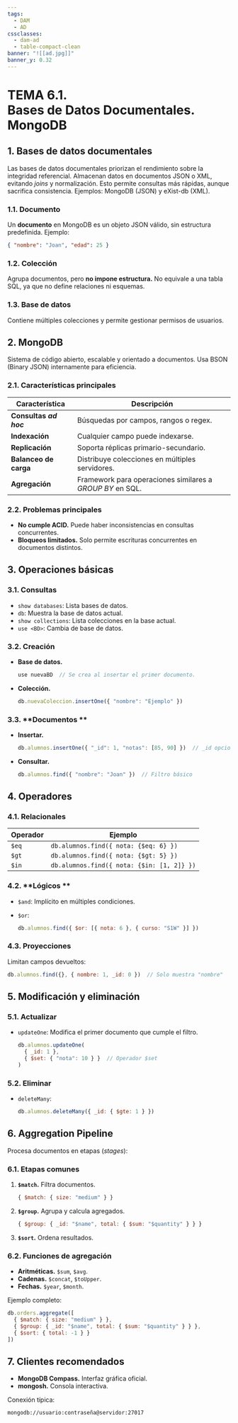 ```yaml
---
tags:
  - DAM
  - AD
cssclasses:
  - dam-ad
  - table-compact-clean
banner: "![[ad.jpg]]"
banner_y: 0.32
---
```


# **TEMA 6.1.** <br>Bases de Datos Documentales. <br>MongoDB  

## 1. Bases de datos documentales  

Las bases de datos documentales priorizan el rendimiento sobre la integridad referencial. Almacenan datos en documentos JSON o XML, evitando *joins* y normalización. Esto permite consultas más rápidas, aunque sacrifica consistencia. Ejemplos: MongoDB (JSON) y eXist-db (XML).  

### 1.1. **Documento**

Un **documento** en MongoDB es un objeto JSON válido, sin estructura predefinida. Ejemplo:  

```json
{ "nombre": "Joan", "edad": 25 }
```  

### 1.2. **Colección**

Agrupa documentos, pero **no impone estructura.** No equivale a una tabla SQL, ya que no define relaciones ni esquemas.  

### 1.3. **Base de datos**

Contiene múltiples colecciones y permite gestionar permisos de usuarios.  

## 2. MongoDB  

Sistema de código abierto, escalable y orientado a documentos. Usa BSON (Binary JSON) internamente para eficiencia.  

### 2.1. **Características principales**

| Característica          | Descripción                                                                 |  
|-------------------------|-----------------------------------------------------------------------------|  
| **Consultas *ad hoc***  | Búsquedas por campos, rangos o regex.                                       |  
| **Indexación**          | Cualquier campo puede indexarse.                                            |  
| **Replicación**         | Soporta réplicas primario-secundario.                                       |  
| **Balanceo de carga**   | Distribuye colecciones en múltiples servidores.                             |  
| **Agregación**          | Framework para operaciones similares a *GROUP BY* en SQL.                   |  

### 2.2. **Problemas principales**
- **No cumple ACID.** Puede haber inconsistencias en consultas concurrentes.  
- **Bloqueos limitados.** Solo permite escrituras concurrentes en documentos distintos.  

## 3. Operaciones básicas  

### 3.1. **Consultas**
- `show databases`: Lista bases de datos.  
- `db`: Muestra la base de datos actual.  
- `show collections`: Lista colecciones en la base actual.  
- `use <BD>`: Cambia de base de datos.  

### 3.2. **Creación**
- **Base de datos.**  

  ```javascript
  use nuevaBD  // Se crea al insertar el primer documento.
  ```  

- **Colección.**  

  ```javascript
  db.nuevaColeccion.insertOne({ "nombre": "Ejemplo" })
  ```  

### 3.3. **Documentos  **
- **Insertar.**  

  ```javascript
  db.alumnos.insertOne({ "_id": 1, "notas": [85, 90] })  // _id opcional
  ```  

- **Consultar.**  

  ```javascript
  db.alumnos.find({ "nombre": "Joan" })  // Filtro básico
  ```  

## 4. Operadores  

### 4.1. **Relacionales**

| Operador | Ejemplo                          |  
|----------|----------------------------------|  
| `$eq`    | `db.alumnos.find({ nota: {$eq: 6} })` |  
| `$gt`    | `db.alumnos.find({ nota: {$gt: 5} })` |  
| `$in`    | `db.alumnos.find({ nota: {$in: [1, 2]} })` |  

### 4.2. **Lógicos  **
- `$and`: Implícito en múltiples condiciones.  
- `$or`:  

  ```javascript
  db.alumnos.find({ $or: [{ nota: 6 }, { curso: "S1W" }] })
  ```  

### 4.3. **Proyecciones**

Limitan campos devueltos:  

```javascript
db.alumnos.find({}, { nombre: 1, _id: 0 })  // Solo muestra "nombre"
```  

## 5. Modificación y eliminación  

### 5.1. **Actualizar**
- `updateOne`: Modifica el primer documento que cumple el filtro.  

  ```javascript
  db.alumnos.updateOne(
    { _id: 1 },
    { $set: { "nota": 10 } }  // Operador $set
  )
  ```  

### 5.2. **Eliminar**
- `deleteMany`:  

  ```javascript
  db.alumnos.deleteMany({ _id: { $gte: 1 } })
  ```  

## 6. Aggregation Pipeline  

Procesa documentos en etapas (*stages*):  

### 6.1. **Etapas comunes**
1. **`$match`.** Filtra documentos.  

   ```javascript
   { $match: { size: "medium" } }
   ```  

2. **`$group`.** Agrupa y calcula agregados.  

   ```javascript
   { $group: { _id: "$name", total: { $sum: "$quantity" } } }
   ```  

3. **`$sort`.** Ordena resultados.  

### 6.2. **Funciones de agregación**
- **Aritméticas.** `$sum`, `$avg`.  
- **Cadenas.** `$concat`, `$toUpper`.  
- **Fechas.** `$year`, `$month`.  

Ejemplo completo:  

```javascript
db.orders.aggregate([
  { $match: { size: "medium" } },
  { $group: { _id: "$name", total: { $sum: "$quantity" } } },
  { $sort: { total: -1 } }
])
```  

## 7. Clientes recomendados  
- **MongoDB Compass.** Interfaz gráfica oficial.  
- **mongosh.** Consola interactiva.  

Conexión típica:  

```plaintext
mongodb://usuario:contraseña@servidor:27017
```
